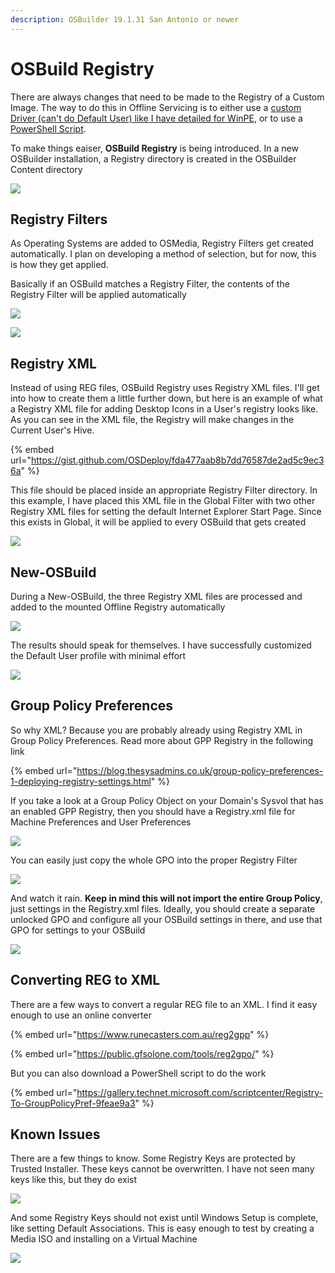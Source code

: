 ```yaml
---
description: OSBuilder 19.1.31 San Antonio or newer
---
```


# OSBuild Registry

There are always changes that need to be made to the Registry of a Custom Image.  The way to do this in Offline Servicing is to either use a [custom Driver \(can't do Default User\) like I have detailed for WinPE](../instructions/detailed/pebuild/drivers/regadd-activepowerscheme.md), or to use a [PowerShell Script](../../../osconfig/docs/customization/scripts.md).

To make things eaiser, **OSBuild Registry** is being introduced.  In a new OSBuilder installation, a Registry directory is created in the OSBuilder Content directory

![](../../../.gitbook/assets/2019-01-29_22-17-35.png)

## Registry Filters

As Operating Systems are added to OSMedia, Registry Filters get created automatically.  I plan on developing a method of selection, but for now, this is how they get applied.

Basically if an OSBuild matches a Registry Filter, the contents of the Registry Filter will be applied automatically

![](../../../.gitbook/assets/2019-01-29_22-21-32.png)

![](../../../.gitbook/assets/2019-01-29_22-24-05.png)

## Registry XML

Instead of using REG files, OSBuild Registry uses Registry XML files.  I'll get into how to create them a little further down, but here is an example of what a Registry XML file for adding Desktop Icons in a User's registry looks like.  As you can see in the XML file, the Registry will make changes in the Current User's Hive.

{% embed url="https://gist.github.com/OSDeploy/fda477aab8b7dd76587de2ad5c9ec36a" %}

This file should be placed inside an appropriate Registry Filter directory.  In this example, I have placed this XML file in the Global Filter with two other Registry XML files for setting the default Internet Explorer Start Page.  Since this exists in Global, it will be applied to every OSBuild that gets created

![](../../../.gitbook/assets/2019-01-29_22-45-21.png)

## New-OSBuild

During a New-OSBuild, the three Registry XML files are processed and added to the mounted Offline Registry automatically

![](../../../.gitbook/assets/2019-01-29_22-40-48.png)

The results should speak for themselves.  I have successfully customized the Default User profile with minimal effort

![](../../../.gitbook/assets/2019-01-29_22-49-01.png)

## Group Policy Preferences

So why XML?  Because you are probably already using Registry XML in Group Policy Preferences.  Read more about GPP Registry in the following link

{% embed url="https://blog.thesysadmins.co.uk/group-policy-preferences-1-deploying-registry-settings.html" %}

If you take a look at a Group Policy Object on your Domain's Sysvol that has an enabled GPP Registry, then you should have a Registry.xml file for Machine Preferences and User Preferences

![](../../../.gitbook/assets/2019-01-30_0-07-40.png)

You can easily just copy the whole GPO into the proper Registry Filter

![](../../../.gitbook/assets/2019-01-30_0-11-00.png)

And watch it rain.  **Keep in mind this will not import the entire Group Policy**, just settings in the Registry.xml files.  Ideally, you should create a separate unlocked GPO and configure all your OSBuild settings in there, and use that GPO for settings to your OSBuild

![](../../../.gitbook/assets/2019-01-30_0-19-45.png)

## Converting REG to XML

There are a few ways to convert a regular REG file to an XML.  I find it easy enough to use an online converter

{% embed url="https://www.runecasters.com.au/reg2gpp" %}

{% embed url="https://public.gfsolone.com/tools/reg2gpo/" %}

But you can also download a PowerShell script to do the work

{% embed url="https://gallery.technet.microsoft.com/scriptcenter/Registry-To-GroupPolicyPref-9feae9a3" %}

## Known Issues

There are a few things to know.  Some Registry Keys are protected by Trusted Installer.  These keys cannot be overwritten.  I have not seen many keys like this, but they do exist

![](../../../.gitbook/assets/2019-01-30_0-25-01.png)

And some Registry Keys should not exist until Windows Setup is complete, like setting Default Associations.  This is easy enough to test by creating a Media ISO and installing on a Virtual Machine

![](../../../.gitbook/assets/2019-01-30_0-30-51.png)

















